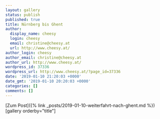 ```yaml
---
layout: gallery
status: publish
published: true
title: Nürnberg bis Ghent
author:
  display_name: cheesy
  login: cheesy
  email: christine@cheesy.at
  url: http://www.cheesy.at/
author_login: cheesy
author_email: christine@cheesy.at
author_url: http://www.cheesy.at/
wordpress_id: 37336
wordpress_url: http://www.cheesy.at/?page_id=37336
date: '2019-01-10 21:20:03 +0000'
date_gmt: '2019-01-10 20:20:03 +0000'
categories: []
comments: []
---
```


[Zum Post]({% link _posts/2019-01-10-weiterfahrt-nach-ghent.md %})
[gallery orderby="title"]
